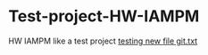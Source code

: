 # Test-project-HW-IAMPM
HW IAMPM like a test project
[testing new file git.txt](https://github.com/amadenika/Test-project-HW-IAMPM/files/7734678/testing.new.file.git.txt)
